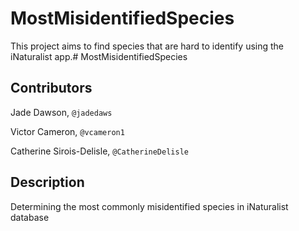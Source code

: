 # MostMisidentifiedSpecies

This project aims to find species that are hard to identify using the iNaturalist app.# MostMisidentifiedSpecies

## Contributors

Jade Dawson, `@jadedaws`

Victor Cameron, `@vcameron1`

Catherine Sirois-Delisle, `@CatherineDelisle`

## Description

Determining the most commonly misidentified species in iNaturalist database


